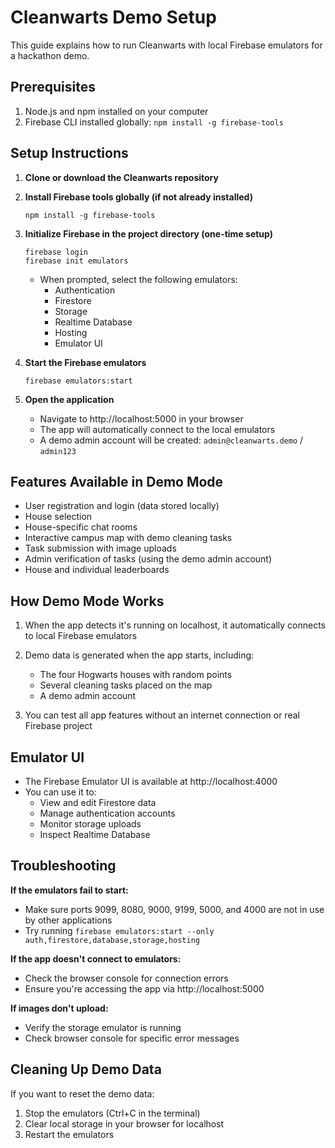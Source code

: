 # Cleanwarts Demo Setup

This guide explains how to run Cleanwarts with local Firebase emulators for a hackathon demo.

## Prerequisites

1. Node.js and npm installed on your computer
2. Firebase CLI installed globally: `npm install -g firebase-tools`

## Setup Instructions

1. **Clone or download the Cleanwarts repository**

2. **Install Firebase tools globally (if not already installed)**
   ```
   npm install -g firebase-tools
   ```

3. **Initialize Firebase in the project directory (one-time setup)**
   ```
   firebase login
   firebase init emulators
   ```
   - When prompted, select the following emulators:
     - Authentication
     - Firestore
     - Storage
     - Realtime Database
     - Hosting
     - Emulator UI

4. **Start the Firebase emulators**
   ```
   firebase emulators:start
   ```

5. **Open the application**
   - Navigate to http://localhost:5000 in your browser
   - The app will automatically connect to the local emulators
   - A demo admin account will be created: `admin@cleanwarts.demo` / `admin123`

## Features Available in Demo Mode

- User registration and login (data stored locally)
- House selection
- House-specific chat rooms
- Interactive campus map with demo cleaning tasks
- Task submission with image uploads
- Admin verification of tasks (using the demo admin account)
- House and individual leaderboards

## How Demo Mode Works

1. When the app detects it's running on localhost, it automatically connects to local Firebase emulators
2. Demo data is generated when the app starts, including:
   - The four Hogwarts houses with random points
   - Several cleaning tasks placed on the map
   - A demo admin account

3. You can test all app features without an internet connection or real Firebase project

## Emulator UI

- The Firebase Emulator UI is available at http://localhost:4000
- You can use it to:
  - View and edit Firestore data
  - Manage authentication accounts
  - Monitor storage uploads
  - Inspect Realtime Database

## Troubleshooting

**If the emulators fail to start:**
- Make sure ports 9099, 8080, 9000, 9199, 5000, and 4000 are not in use by other applications
- Try running `firebase emulators:start --only auth,firestore,database,storage,hosting`

**If the app doesn't connect to emulators:**
- Check the browser console for connection errors
- Ensure you're accessing the app via http://localhost:5000

**If images don't upload:**
- Verify the storage emulator is running
- Check browser console for specific error messages

## Cleaning Up Demo Data

If you want to reset the demo data:
1. Stop the emulators (Ctrl+C in the terminal)
2. Clear local storage in your browser for localhost
3. Restart the emulators 